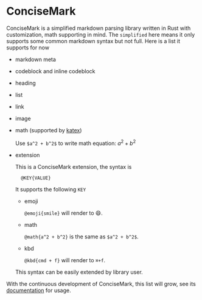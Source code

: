 # ConciseMark

ConciseMark is a simplified markdown parsing library written in Rust with customization, math supporting
in mind. The `simplified` here means it only supports some common markdown syntax but not full.
Here is a list it supports for now

- markdown meta
- codeblock and inline codeblock
- heading
- list
- link
- image
- math (supported by [katex](https://katex.org/))

    Use `$a^2 + b^2$` to write math equation: $a^2 + b^2$

- extension

    This is a ConciseMark extension, the syntax is

        @KEY{VALUE}

    It supports the following `KEY`

    - emoji

        `@emoji{smile}` will render to 😄.

    - math

        `@math{a^2 + b^2}` is the same as `$a^2 + b^2$`. 

    - kbd

        `@kbd{cmd + f}` will render to `⌘+f`.

    This syntax can be easily extended by library user.

With the continuous development of ConciseMark, this list will grow, see its
[documentation](https://docs.rs/concisemark/0.2.1/concisemark/index.html) for usage.
